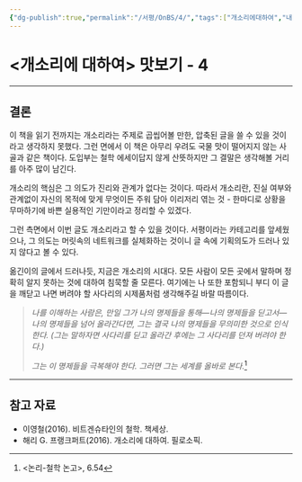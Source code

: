 ```yaml
---
{"dg-publish":true,"permalink":"/서평/OnBS/4/","tags":["개소리에대하여","내멋대로맛보기"],"created":"2024-04-13T16:31:17.115+09:00","updated":"2024-04-13T16:52:49.128+09:00"}
---
```


# <개소리에 대하여> 맛보기 - 4

---

## 결론

이 책을 읽기 전까지는 개소리라는 주제로 곱씹어볼 만한, 압축된 글을 쓸 수 있을 것이라고 생각하지 못했다. 그런 면에서 이 책은 아무리 우려도 국물 맛이 떨어지지 않는 사골과 같은 책이다. 도입부는 철학 에세이답지 않게 산뜻하지만 그 결말은 생각해볼 거리를 아주 많이 남긴다. 

개소리의 핵심은 그 의도가 진리와 관계가 없다는 것이다. 따라서 개소리란, 진실 여부와 관계없이 자신의 목적에 맞게 무엇이든 주워 담아 이리저리 엮는 것 - 한마디로 상황을 무마하기에 바쁜 실용적인 기만이라고 정리할 수 있겠다.

그런 측면에서 이번 글도 개소리라고 할 수 있을 것이다. 서평이라는 카테고리를 앞세웠으나, 그 의도는 머릿속의 네트워크를 실체화하는 것이니 글 속에 기획의도가 드러나 있지 않다고 볼 수 있다.

옮긴이의 글에서 드러나듯, 지금은 개소리의 시대다. 모든 사람이 모든 곳에서 말하며 정확히 알지 못하는 것에 대하여 침묵할 줄 모른다. 여기에는 나 또한 포함되니 부디 이 글을 깨닫고 나면 버려야 할 사다리의 시제품처럼 생각해주길 바랄 따름이다.

> *나를 이해하는 사람은, 만일 그가 나의 명제들을 통해—나의 명제들을 딛고서—나의 명제들을 넘어 올라간다면, 그는 결국 나의 명제들을 무의미한 것으로 인식한다. (그는 말하자면 사다리를 딛고 올라간 후에는 그 사다리를 던져 버려야 한다.)*
>
> *그는 이 명제들을 극복해야 한다. 그러면 그는 세계를 올바로 본다.*[^1]

[^1]: <논리-철학 논고>, 6.54

---

## 참고 자료
+ 이영철(2016). 비트겐슈타인의 철학. 책세상.
+ 해리 G. 프랭크퍼트(2016). 개소리에 대하여. 필로소픽.